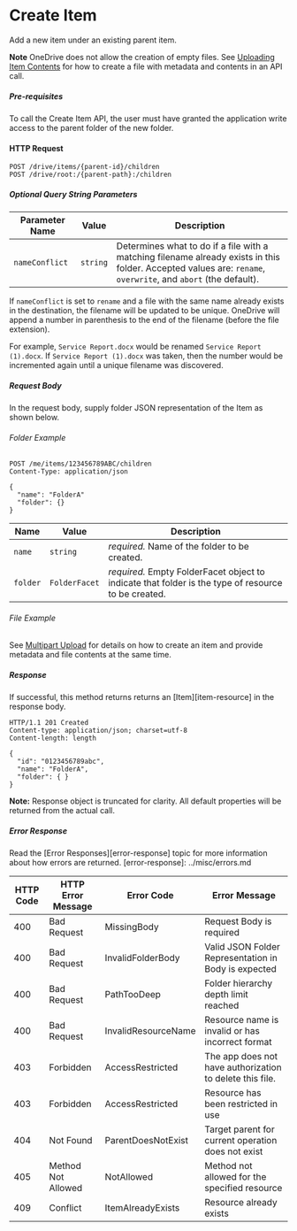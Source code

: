 ﻿# Create Item

Add a new item under an existing parent item.

**Note** OneDrive does not allow the creation of empty files. See
[Uploading Item Contents](upload.md) for how to create a file with metadata and
contents in an API call.

##### Pre-requisites

To call the Create Item API, the user must have granted the application write
access to the parent folder of the new folder.

#### HTTP Request

```
POST /drive/items/{parent-id}/children
POST /drive/root:/{parent-path}:/children
```

##### Optional Query String Parameters
Parameter Name | Value    | Description
-------------- | -------- | -----------
`nameConflict` | `string` | Determines what to do if a file with a matching filename already exists in this folder. Accepted values are: `rename`, `overwrite`, and `abort` (the default).


If `nameConflict` is set to `rename` and a file with the same name already
exists in the destination, the filename will be updated to be unique. OneDrive
will append a number in parenthesis to the end of the filename (before the
file extension).

For example, `Service Report.docx` would be renamed `Service Report (1).docx`.
If `Service Report (1).docx` was taken, then the number would be incremented
again until a unique filename was discovered.

##### Request Body
In the request body, supply folder JSON representation of the Item as shown
below.


###### Folder Example
```
POST /me/items/123456789ABC/children
Content-Type: application/json

{
  "name": "FolderA"
  "folder": {}
}
```

Name     | Value         | Description
-------- | ------------- | ---
`name`   |`string`       | _required._ Name of the folder to be created.
`folder` |`FolderFacet`  | _required._ Empty FolderFacet object to indicate that folder is the type of resource to be created.

###### File Example

See [Multipart Upload](upload_post.md) for details on how to create an item and
provide metadata and file contents at the same time.


##### Response

If successful, this method returns returns an [Item][item-resource] in
the response body.

```http
HTTP/1.1 201 Created
Content-type: application/json; charset=utf-8
Content-length: length

{
  "id": "0123456789abc",
  "name": "FolderA",
  "folder": { }
}
```

**Note:** Response object is truncated for clarity. All default properties will
be returned from the actual call.

##### Error Response

Read the [Error Responses][error-response] topic for more information about
how errors are returned.
[error-response]: ../misc/errors.md

HTTP Code|HTTP Error Message  | Error Code          |Error Message
-------- | ------------------ | ------------------- |---------------
400      | Bad Request        | MissingBody         | Request Body is required
400      | Bad Request        | InvalidFolderBody   | Valid JSON Folder Representation in Body is expected
400      | Bad Request        | PathTooDeep         | Folder hierarchy depth limit reached
400      | Bad Request        | InvalidResourceName | Resource name is invalid or has incorrect format
403      | Forbidden          | AccessRestricted    | The app does not have authorization to delete this file.
403      | Forbidden          | AccessRestricted    | Resource has been restricted in use
404      | Not Found          | ParentDoesNotExist  | Target parent for current operation does not exist
405      | Method Not Allowed | NotAllowed          | Method not allowed for the specified resource
409      | Conflict           | ItemAlreadyExists   | Resource already exists
